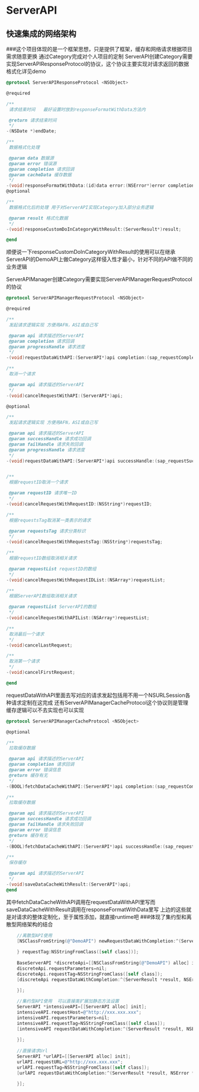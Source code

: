 # ServerAPI
## 快速集成的网络架构
###这个项目体现的是一个框架思想，只是提供了框架，缓存和网络请求根据项目需求随意更换
通过Category完成对个人项目的定制
ServerAPI创建Category需要实现ServerAPIResponseProtocol的协议，这个协议主要实现对请求返回的数据格式化详见demo
```Objective-C
@protocol ServerAPIResponseProtocol <NSObject>

@required

/**
 请求结束时间   最好设置时放到responseFormatWithData方法内

 @return 请求结束时间
 */
-(NSDate *)endDate;

/**
 数据格式化处理

 @param data 数据源
 @param error 错误源
 @param completion 请求回调
 @param cacheData 缓存数据
 */
-(void)responseFormatWithData:(id)data error:(NSError*)error completion:(sap_requestCompletion)completion cacheData:(id)cacheData;
@optional

/**
 数据格式化后的处理 用于对ServerAPI实现Category加入部分业务逻辑

 @param result 格式化数据
 */
-(void)responseCustomDoInCategoryWithResult:(ServerResult*)result;

@end
```
顺便说一下responseCustomDoInCategoryWithResult的使用可以在继承ServerAPI的DemoAPI上做Category这样侵入性才最小，针对不同的API做不同的业务逻辑

ServerAPIManager创建Category需要实现ServerAPIManagerRequestProtocol的协议
```Objective-C
@protocol ServerAPIManagerRequestProtocol <NSObject>

@required

/**
 发起请求逻辑实现 方便用AFN，ASI或自己写

 @param api 请求描述的ServerAPI
 @param completion 请求回调
 @param progressHandle 请求进度
 */
-(void)requestDataWithAPI:(ServerAPI*)api completion:(sap_requestCompletion)completion progressHandle:(sap_progressHandle)progressHandle;

/**
 取消一个请求

 @param api 请求描述的ServerAPI
 */
-(void)cancelRequestWithAPI:(ServerAPI*)api;

@optional

/**
 发起请求逻辑实现 方便用AFN，ASI或自己写

 @param api 请求描述的ServerAPI
 @param successHandle 请求成功回调
 @param failHandle 请求失败回调
 @param progressHandle 请求进度
 */
-(void)requestDataWithAPI:(ServerAPI*)api successHandle:(sap_requestSuccessHandle)successHandle failHandle:(sap_requestFailHandle)failHandle progressHandle:(sap_progressHandle)progressHandle;


/**
 根据requestID取消一个请求

 @param requestID 请求唯一ID
 */
-(void)cancelRequestWithRequestID:(NSString*)requestID;

/**
 根据requestsTag取消某一类表示的请求

 @param requestsTag 请求分类标识
 */
-(void)cancelRequestWithRequestsTag:(NSString*)requestsTag;

/**
 根据requestID数组取消相关请求

 @param requestList requestID的数组
 */
-(void)cancelRequestWithRequestIDList:(NSArray*)requestList;

/**
 根据ServerAPI数组取消相关请求

 @param requestList ServerAPI的数组
 */
-(void)cancelRequestWithAPIList:(NSArray*)requestList;

/**
 取消最后一个请求
 */
-(void)cancelLastRequest;

/**
 取消第一个请求
 */
-(void)cancelFirstRequest;

@end
```
requestDataWithAPI里面去写对应的请求发起包括用不用一个NSURLSession各种请求定制在这完成
还有ServerAPIManagerCacheProtocol这个协议则是管理缓存逻辑可以不去实现也可以实现
```Objective-C
@protocol ServerAPIManagerCacheProtocol <NSObject>

@optional

/**
 拉取缓存数据

 @param api 请求描述的ServerAPI
 @param completion 请求回调
 @param error 错误信息
 @return 缓存有无
 */
-(BOOL)fetchDataCacheWithAPI:(ServerAPI*)api completion:(sap_requestCompletion)completion error:(NSError*)error;

/**
 拉取缓存数据

 @param api 请求描述的ServerAPI
 @param successHandle 请求成功回调
 @param failHandle 请求失败回调
 @param error 错误信息
 @return 缓存有无
 */
-(BOOL)fetchDataCacheWithAPI:(ServerAPI*)api successHandle:(sap_requestCompletion)successHandle failHandle:(sap_requestFailHandle)failHandle error:(NSError*)error;

/**
 保存缓存

 @param api 请求描述的ServerAPI
 */
-(void)saveDataCacheWithResult:(ServerAPI*)api;
@end
```
其中fetchDataCacheWithAPI调用在requestDataWithAPI里写而saveDataCacheWithResult调用在responseFormatWithData里写
上边的这些就是对请求的整体定制化，至于属性添加，就直接runtime吧
###体现了集约型和离散型网络架构的结合
```Objective-C
    //离散型API使用
    [NSClassFromString(@"DemoAPI") newRequestDataWithCompletion:^(ServerResult *result, NSError *errInfo) {
        
    } requestTag:NSStringFromClass([self class])];
    
    BaseServerAPI *discreteApi=[[NSClassFromString(@"DemoAPI") alloc] init];
    discreteApi.requestParameters=nil;
    discreteApi.requestTag=NSStringFromClass([self class]);
    [discreteApi requestDataWithCompletion:^(ServerResult *result, NSError *errInfo) {
        
    }];

    //集约型API使用  可以直接类扩展加静态方法设置
    ServerAPI *intensiveAPI=[[ServerAPI alloc] init];
    intensiveAPI.requestHost=@"http://xxx.xxx.xxx";
    intensiveAPI.requestParameters=nil;
    intensiveAPI.requestTag=NSStringFromClass([self class]);
    [intensiveAPI requestDataWithCompletion:^(ServerResult *result, NSError *errInfo) {
        
    }];
    
    //直接请求Url
    ServerAPI *urlAPI=[[ServerAPI alloc] init];
    urlAPI.requestURL=@"http://xxx.xxx.xxx";
    urlAPI.requestTag=NSStringFromClass([self class]);
    [urlAPI requestDataWithCompletion:^(ServerResult *result, NSError *errInfo) {
        
    }];

```
